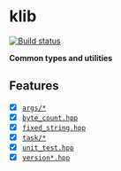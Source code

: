 # klib

[![Build status](https://github.com/karnkaul/klib/actions/workflows/ci.yml/badge.svg)](https://github.com/karnkaul/klib/actions/workflows/ci.yml)

**Common types and utilities**

## Features

- [x] [`args/*`](lib/include/klib/args/)
- [x] [`byte_count.hpp`](lib/include/klib/byte_count.hpp)
- [x] [`fixed_string.hpp`](lib/include/klib/fixed_string.hpp)
- [x] [`task/*`](lib/include/klib/task/)
- [x] [`unit_test.hpp`](lib/include/klib/unit_test.hpp)
- [x] [`version*.hpp`](lib/include/klib/version.hpp)
